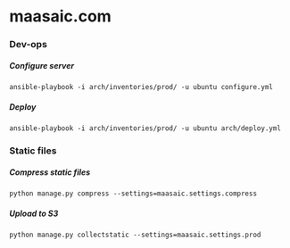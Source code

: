 # maasaic.com

### Dev-ops

##### Configure server
```
ansible-playbook -i arch/inventories/prod/ -u ubuntu configure.yml

```

##### Deploy
```
ansible-playbook -i arch/inventories/prod/ -u ubuntu arch/deploy.yml
```


### Static files

##### Compress static files
```
python manage.py compress --settings=maasaic.settings.compress
```

##### Upload to S3
```
python manage.py collectstatic --settings=maasaic.settings.prod
```
